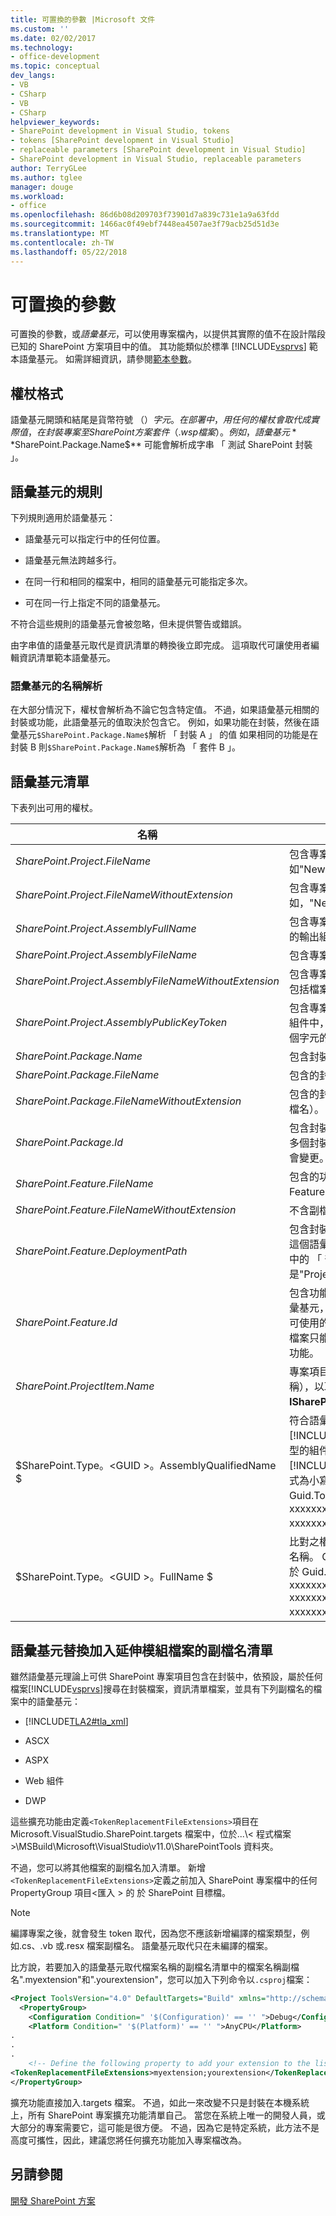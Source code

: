 ```yaml
---
title: 可置換的參數 |Microsoft 文件
ms.custom: ''
ms.date: 02/02/2017
ms.technology:
- office-development
ms.topic: conceptual
dev_langs:
- VB
- CSharp
- VB
- CSharp
helpviewer_keywords:
- SharePoint development in Visual Studio, tokens
- tokens [SharePoint development in Visual Studio]
- replaceable parameters [SharePoint development in Visual Studio]
- SharePoint development in Visual Studio, replaceable parameters
author: TerryGLee
ms.author: tglee
manager: douge
ms.workload:
- office
ms.openlocfilehash: 86d6b08d209703f73901d7a839c731e1a9a63fdd
ms.sourcegitcommit: 1466ac0f49ebf7448ea4507ae3f79acb25d51d3e
ms.translationtype: MT
ms.contentlocale: zh-TW
ms.lasthandoff: 05/22/2018
---
```

# <a name="replaceable-parameters"></a>可置換的參數
  可置換的參數，或*語彙基元*，可以使用專案檔內，以提供其實際的值不在設計階段已知的 SharePoint 方案項目中的值。 其功能類似於標準 [!INCLUDE[vsprvs](../sharepoint/includes/vsprvs-md.md)] 範本語彙基元。 如需詳細資訊，請參閱[範本參數](/visualstudio/ide/template-parameters)。  
  
## <a name="token-format"></a>權杖格式  
 語彙基元開頭和結尾是貨幣符號 （$） 字元。 在部署中，用任何的權杖會取代成實際值，在封裝專案至 SharePoint 方案套件 （.wsp 檔案）。 例如，語彙基元 **$SharePoint.Package.Name$** 可能會解析成字串 「 測試 SharePoint 封裝 」。  
  
## <a name="token-rules"></a>語彙基元的規則  
 下列規則適用於語彙基元：  
  
-   語彙基元可以指定行中的任何位置。  
  
-   語彙基元無法跨越多行。  
  
-   在同一行和相同的檔案中，相同的語彙基元可能指定多次。  
  
-   可在同一行上指定不同的語彙基元。  
  
 不符合這些規則的語彙基元會被忽略，但未提供警告或錯誤。  
  
 由字串值的語彙基元取代是資訊清單的轉換後立即完成。 這項取代可讓使用者編輯資訊清單範本語彙基元。  
  
### <a name="token-name-resolution"></a>語彙基元的名稱解析  
 在大部分情況下，權杖會解析為不論它包含特定值。 不過，如果語彙基元相關的封裝或功能，此語彙基元的值取決於包含它。 例如，如果功能在封裝，然後在語彙基元`$SharePoint.Package.Name$`解析 「 封裝 A 」 的值 如果相同的功能是在封裝 B 則`$SharePoint.Package.Name$`解析為 「 套件 B 」。  
  
## <a name="tokens-list"></a>語彙基元清單  
 下表列出可用的權杖。  
  
|名稱|描述|  
|----------|-----------------|  
|$SharePoint.Project.FileName$|包含專案檔，例如"NewProj.csproj 」 的名稱。|  
|$SharePoint.Project.FileNameWithoutExtension$|包含專案檔不含副檔名的名稱。 例如，"NewProj"。|  
|$SharePoint.Project.AssemblyFullName$|包含專案的顯示名稱 （強式名稱） 的輸出組件。|  
|$SharePoint.Project.AssemblyFileName$|包含專案的名稱之輸出組件。|  
|$SharePoint.Project.AssemblyFileNameWithoutExtension$|包含專案的名稱之輸出組件，但不包括檔案名稱副檔名。|  
|$SharePoint.Project.AssemblyPublicKeyToken$|包含專案的公開金鑰 token 的輸出組件中，轉換為字串。 (在"x2"16 個字元的十六進位格式。)|  
|$SharePoint.Package.Name$|包含封裝名稱。|  
|$SharePoint.Package.FileName$|包含的封裝定義檔的名稱。|  
|$SharePoint.Package.FileNameWithoutExtension$|包含的封裝定義檔的名稱 （不含副檔名）。|  
|$SharePoint.Package.Id$|包含封裝的 SharePoint ID。 如果多個封裝中使用的功能，這個值將會變更。|  
|$SharePoint.Feature.FileName$|包含的功能，例如，Feature1.feature 定義檔的名稱。|  
|$SharePoint.Feature.FileNameWithoutExtension$|不含副檔名的功能定義檔名稱。|  
|$SharePoint.Feature.DeploymentPath$|包含封裝中的功能的資料夾名稱。 這個語彙基元等同於功能設計工具中的 「 部署路徑 」 屬性。 範例值是"Project1_Feature1"。|  
|$SharePoint.Feature.Id$|包含功能的 SharePoint ID。 此語彙基元，所有功能層級語彙基元，可使用的功能，透過封裝中包含的檔案只能由不直接加入封裝之外的功能。|  
|$SharePoint.ProjectItem.Name$|專案項目的名稱及其 （不是檔案名稱），以取得從**ISharePointProjectItem.Name**。|  
|$SharePoint.Type。\<GUID >。AssemblyQualifiedName $|符合語彙基元的 [!INCLUDE[TLA2#tla_guid](../sharepoint/includes/tla2sharptla-guid-md.md)] 之類型的組件限定名稱。 [!INCLUDE[TLA2#tla_guid](../sharepoint/includes/tla2sharptla-guid-md.md)] 的格式為小寫且對應於 Guid.ToString("D") 格式 (也就是 xxxxxxxx-xxxx-xxxx-xxxx-xxxxxxxxxxxx)。|  
|$SharePoint.Type。\<GUID >。FullName $|比對之權杖中的 GUID 的類型完整名稱。 GUID 的格式為小寫且對應於 Guid.tostring 格式 (也就是 xxxxxxxx-xxxx-xxxx-xxxx-xxxxxxxx-xxxx-xxxx-xxxx-xxxxxxxxxxxx)。|  
  
## <a name="adding-extensions-to-the-token-replacement-file-extensions-list"></a>語彙基元替換加入延伸模組檔案的副檔名清單  
 雖然語彙基元理論上可供 SharePoint 專案項目包含在封裝中，依預設，屬於任何檔案[!INCLUDE[vsprvs](../sharepoint/includes/vsprvs-md.md)]搜尋在封裝檔案，資訊清單檔案，並具有下列副檔名的檔案中的語彙基元：  
  
-   [!INCLUDE[TLA2#tla_xml](../sharepoint/includes/tla2sharptla-xml-md.md)]  
  
-   ASCX  
  
-   ASPX  
  
-   Web 組件  
  
-   DWP  
  
 這些擴充功能由定義`<TokenReplacementFileExtensions>`項目在 Microsoft.VisualStudio.SharePoint.targets 檔案中，位於...\\< 程式檔案\>\MSBuild\Microsoft\VisualStudio\v11.0\SharePointTools 資料夾。  
  
 不過，您可以將其他檔案的副檔名加入清單。 新增`<TokenReplacementFileExtensions>`定義之前加入 SharePoint 專案檔中的任何 PropertyGroup 項目\<匯入 > 的 於 SharePoint 目標檔。  
  
> [!NOTE]  
>  編譯專案之後，就會發生 token 取代，因為您不應該新增編譯的檔案類型，例如.cs、.vb 或.resx 檔案副檔名。 語彙基元取代只在未編譯的檔案。  
  
 比方說，若要加入的語彙基元取代檔案名稱的副檔名清單中的檔案名稱副檔名".myextension"和".yourextension"，您可以加入下列命令以`.csproj`檔案：  
  
```xml  
<Project ToolsVersion="4.0" DefaultTargets="Build" xmlns="http://schemas.microsoft.com/developer/msbuild/2003">  
  <PropertyGroup>  
    <Configuration Condition=" '$(Configuration)' == '' ">Debug</Configuration>  
    <Platform Condition=" '$(Platform)' == '' ">AnyCPU</Platform>  
.  
.  
.  
    <!-- Define the following property to add your extension to the list of token replacement file extensions.  -->  
<TokenReplacementFileExtensions>myextension;yourextension</TokenReplacementFileExtensions>  
</PropertyGroup>  
```  
  
 擴充功能直接加入.targets 檔案。 不過，如此一來改變不只是封裝在本機系統上，所有 SharePoint 專案擴充功能清單自己。 當您在系統上唯一的開發人員，或大部分的專案需要它，這可能是很方便。 不過，因為它是特定系統，此方法不是高度可攜性，因此，建議您將任何擴充功能加入專案檔改為。  
  
## <a name="see-also"></a>另請參閱  
 [開發 SharePoint 方案](../sharepoint/developing-sharepoint-solutions.md)  
  
  